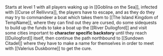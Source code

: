 Starts at level 1 with all players waking up in [[Goblina on the Sea]], infected with [[Curse of Rellivvra]], the players have to escape, and as they do they may try to commandeer a boat which takes them to [[The Island Kingdom of TempName]], where they can find out they are cursed, do some sidequests to build up the funds to take a boat up the [[River Duilogford]] and visit some cities important to **character specific backstory** until they reach [[Duilogford]] itself, then continue the path northbound to [[Sundown Citadel]] where they have to make a name for themselves in order to meet with [[Valerius Duskborne]] to get the cure.